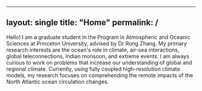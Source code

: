 ---
layout: single
title: "Home"
permalink: /
----
Hello! I am a graduate student in the Program in Atmospheric and Oceanic Sciences at Princeton University, advised by Dr Rong Zhang. 
My primary research interests are the ocean's role in climate, air-sea interactions, global teleconnections, Indian monsoon, and extreme events. 
I am always curious to work on problems that increase our understanding of global and regional climate. 
Currently, using fully coupled high-resolution climate models, my research focuses on comprehending the remote impacts of the North Atlantic ocean circulation changes.

